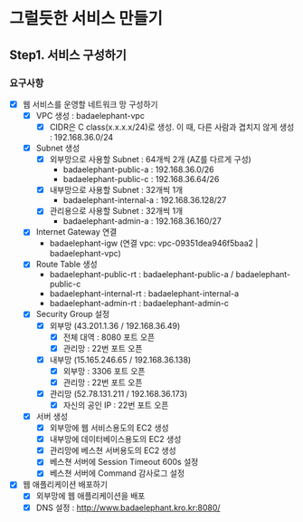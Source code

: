 

# 그럴듯한 서비스 만들기

## Step1. 서비스 구성하기


### 요구사항
- [x] 웹 서비스를 운영할 네트워크 망 구성하기
  - [x] VPC 생성 : badaelephant-vpc
    - [x] CIDR은 C class(x.x.x.x/24)로 생성. 이 때, 다른 사람과 겹치지 않게 생성 : 192.168.36.0/24
  - [x] Subnet 생성
    - [x] 외부망으로 사용할 Subnet : 64개씩 2개 (AZ를 다르게 구성)
      - badaelephant-public-a : 192.168.36.0/26
      - badaelephant-public-c : 192.168.36.64/26
    - [x] 내부망으로 사용할 Subnet : 32개씩 1개
      - badaelephant-internal-a : 192.168.36.128/27
    - [x] 관리용으로 사용할 Subnet : 32개씩 1개
      - badaelephant-admin-a : 192.168.36.160/27
  - [x] Internet Gateway 연결
    - badaelephant-igw (연결 vpc: vpc-09351dea946f5baa2 | badaelephant-vpc)
  - [x] Route Table 생성
    - badaelephant-public-rt : badaelephant-public-a / badaelephant-public-c
    - badaelephant-internal-rt : badaelephant-internal-a
    - badaelephant-admin-rt : badaelephant-admin-c
  - [x] Security Group 설정
    - [x] 외부망 (43.201.1.36 / 192.168.36.49)
      - [x] 전체 대역 : 8080 포트 오픈
      - [x] 관리망 : 22번 포트 오픈
    - [x] 내부망 (15.165.246.65 / 192.168.36.138)
      - [x] 외부망 : 3306 포트 오픈
      - [x] 관리망 : 22번 포트 오픈
    - [x] 관리망 (52.78.131.211 / 192.168.36.173)
      - [x] 자신의 공인 IP : 22번 포트 오픈
  - [x] 서버 생성
    - [x] 외부망에 웹 서비스용도의 EC2 생성
    - [x] 내부망에 데이터베이스용도의 EC2 생성
    - [x] 관리망에 베스쳔 서버용도의 EC2 생성
    - [x] 베스쳔 서버에 Session Timeout 600s 설정
    - [x] 베스쳔 서버에 Command 감사로그 설정
- [x] 웹 애플리케이션 배포하기
  - [x] 외부망에 웹 애플리케이션을 배포
  - [x] DNS 설정 : http://www.badaelephant.kro.kr:8080/